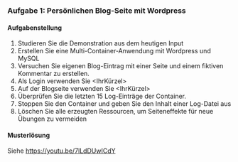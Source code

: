 ### Aufgabe 1: Persönlichen Blog-Seite mit Wordpress

#### Aufgabenstellung
1. Studieren Sie die Demonstration aus dem heutigen Input
2. Erstellen Sie eine Multi-Container-Anwendung mit Wordpress und MySQL
3. Versuchen Sie eigenen Blog-Eintrag mit einer Seite und einem fiktiven Kommentar zu erstellen.
4. Als Login verwenden Sie <IhrKürzel>
5. Auf der Blogseite verwenden Sie <IhrKürzel>
6. Überprüfen Sie die letzten 15 Log-Einträge der Container.
7. Stoppen Sie den Container und geben Sie den Inhalt einer Log-Datei aus
8. Löschen Sie alle erzeugten Ressourcen, um Seiteneffekte für neue Übungen zu vermeiden

#### Musterlösung 
Siehe https://youtu.be/7lLdDUwICdY